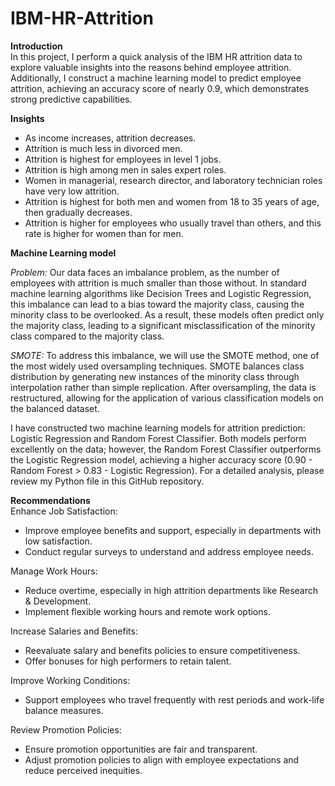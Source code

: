 # IBM-HR-Attrition  
**Introduction**  
In this project, I perform a quick analysis of the IBM HR attrition data to explore valuable insights into the reasons behind employee attrition. Additionally, I construct a machine learning model to predict employee attrition, achieving an accuracy score of nearly 0.9, which demonstrates strong predictive capabilities.

**Insights**
- As income increases, attrition decreases.  
- Attrition is much less in divorced men.  
- Attrition is highest for employees in level 1 jobs.  
- Attrition is high among men in sales expert roles.  
- Women in managerial, research director, and laboratory technician roles have very low attrition.  
- Attrition is highest for both men and women from 18 to 35 years of age, then gradually decreases.  
- Attrition is higher for employees who usually travel than others, and this rate is higher for women than for men.

**Machine Learning model**  
  
*Problem:* Our data faces an imbalance problem, as the number of employees with attrition is much smaller than those without. In standard machine learning algorithms like Decision Trees and Logistic Regression, this imbalance can lead to a bias toward the majority class, causing the minority class to be overlooked. As a result, these models often predict only the majority class, leading to a significant misclassification of the minority class compared to the majority class.  
  
*SMOTE:* To address this imbalance, we will use the SMOTE method, one of the most widely used oversampling techniques. SMOTE balances class distribution by generating new instances of the minority class through interpolation rather than simple replication. After oversampling, the data is restructured, allowing for the application of various classification models on the balanced dataset.  

I have constructed two machine learning models for attrition prediction: Logistic Regression and Random Forest Classifier. Both models perform excellently on the data; however, the Random Forest Classifier outperforms the Logistic Regression model, achieving a higher accuracy score (0.90 - Random Forest > 0.83 - Logistic Regression). For a detailed analysis, please review my Python file in this GitHub repository.

**Recommendations**  
Enhance Job Satisfaction:  
-  Improve employee benefits and support, especially in departments with low satisfaction.  
-  Conduct regular surveys to understand and address employee needs.

Manage Work Hours:  
-  Reduce overtime, especially in high attrition departments like Research & Development.  
-  Implement flexible working hours and remote work options.  

Increase Salaries and Benefits:  
-  Reevaluate salary and benefits policies to ensure competitiveness.  
-  Offer bonuses for high performers to retain talent.  

Improve Working Conditions:  
-  Support employees who travel frequently with rest periods and work-life balance measures.  
 
Review Promotion Policies:  
-  Ensure promotion opportunities are fair and transparent.  
-  Adjust promotion policies to align with employee expectations and reduce perceived inequities.  



